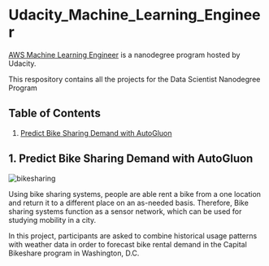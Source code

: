 # Udacity_Machine_Learning_Engineer

[AWS Machine Learning Engineer](https://www.udacity.com/course/aws-machine-learning-engineer-nanodegree--nd189) is a nanodegree program hosted by Udacity.

This respository contains all the projects for the Data Scientist Nanodegree Program

## Table of Contents

1. [Predict Bike Sharing Demand with AutoGluon](#project1)


## 1. Predict Bike Sharing Demand with AutoGluon<a name="project1"></a>

![bikesharing]()

Using bike sharing systems, people are able rent a bike from a one location and return it to a different place on an as-needed basis. Therefore, Bike sharing systems  function as a sensor network, which can be used for studying mobility in a city.

In this project, participants are asked to combine historical usage patterns with weather data in order to forecast bike rental demand in the Capital Bikeshare program in Washington, D.C.



